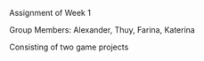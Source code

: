 Assignment of Week 1 



Group Members: Alexander, Thuy, Farina, Katerina 




Consisting of two game projects

